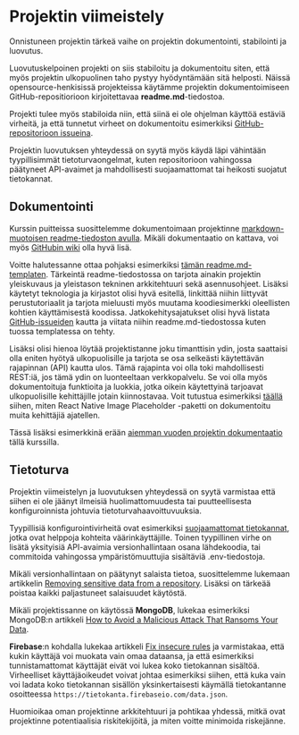 # Projektin viimeistely

Onnistuneen projektin tärkeä vaihe on projektin dokumentointi, stabilointi ja luovutus. 

Luovutuskelpoinen projekti on siis stabiloitu ja dokumentoitu siten, että myös projektin ulkopuolinen taho pystyy hyödyntämään sitä helposti. Näissä opensource-henkisissä projekteissa käytämme projektin dokumentoimiseen GitHub-repositiorioon kirjoitettavaa **readme.md**-tiedostoa.

Projekti tulee myös stabiloida niin, että siinä ei ole ohjelman käyttöä estäviä virheitä, ja että tunnetut virheet on dokumentoitu esimerkiksi [GitHub-repositorioon issueina](https://help.github.com/en/github/managing-your-work-on-github/creating-an-issue).

Projektin luovutuksen yhteydessä on syytä myös käydä läpi vähintään tyypillisimmät tietoturvaongelmat, kuten repositorioon vahingossa päätyneet API-avaimet ja mahdollisesti suojaamattomat tai heikosti suojatut tietokannat.

## Dokumentointi

Kurssin puitteissa suosittelemme dokumentoimaan projektinne [markdown-muotoisen readme-tiedoston avulla](https://docs.github.com/en/repositories/managing-your-repositorys-settings-and-features/customizing-your-repository/about-readmes).  Mikäli dokumentaatio on kattava, voi myös [GitHubin wiki](https://docs.github.com/en/communities/documenting-your-project-with-wikis/about-wikis) olla hyvä lisä.

Voitte halutessanne ottaa pohjaksi esimerkiksi [tämän readme.md-templaten](https://github.com/othneildrew/Best-README-Template). Tärkeintä readme-tiedostossa on tarjota ainakin projektin yleiskuvaus ja yleistason tekninen arkkitehtuuri sekä asennusohjeet. Lisäksi käytetyt teknologia ja kirjastot olisi hyvä esitellä, linkittää niihin liittyvät perustutoriaalit ja tarjota mieluusti myös muutama koodiesimerkki oleellisten kohtien käyttämisestä koodissa. Jatkokehitysajatukset olisi hyvä listata [GitHub-issueiden](https://help.github.com/en/github/managing-your-work-on-github/creating-an-issue) kautta ja viitata niihin readme.md-tiedostossa kuten tuossa templatessa on tehty. 

Lisäksi olisi hienoa löytää projektistanne joku timanttisin ydin, josta saattaisi olla eniten hyötyä ulkopuolisille ja tarjota se osa selkeästi käytettävän rajapinnan (API) kautta ulos. Tämä rajapinta voi olla toki mahdollisesti REST:iä, jos tämä ydin on luonteeltaan verkkopalvelu. Se voi olla myös dokumentoituja funktioita ja luokkia, jotka oikein käytettyinä tarjoavat ulkopuolisille kehittäjille jotain kiinnostavaa. Voit tutustua esimerkiksi [täällä](https://github.com/mitogh/react-native-image-placeholder) siihen, miten React Native Image Placeholder -paketti on dokumentoitu muita kehittäjiä ajatellen.

Tässä lisäksi esimerkkinä erään [aiemman vuoden projektin dokumentaatio](https://github.com/Myyyra/StashHunters) tällä kurssilla.


## Tietoturva

Projektin viimeistelyn ja luovutuksen yhteydessä on syytä varmistaa että siihen ei ole jäänyt ilmeisiä huolimattomuudesta tai puutteellisesta konfiguroinnista johtuvia tietoturvahaavoittuvuuksia.

Tyypillisiä konfigurointivirheitä ovat esimerkiksi [suojaamattomat tietokannat](https://snyk.io/blog/mongodb-hack-and-secure-defaults/), jotka ovat helppoja kohteita väärinkäyttäjille. Toinen tyypillinen virhe on lisätä yksityisiä API-avaimia versionhallintaan osana lähdekoodia, tai commitoida vahingossa ympäristömuuttujia sisältäviä .env-tiedostoja.

Mikäli versionhallintaan on päätynyt salaista tietoa, suosittelemme lukemaan artikkelin [Removing sensitive data from a repository](https://docs.github.com/en/authentication/keeping-your-account-and-data-secure/removing-sensitive-data-from-a-repository). Lisäksi on tärkeää poistaa kaikki paljastuneet salaisuudet käytöstä.

Mikäli projektissanne on käytössä **MongoDB**, lukekaa esimerkiksi MongoDB:n artikkeli [How to Avoid a Malicious Attack That Ransoms Your Data](https://www.mongodb.com/blog/post/how-to-avoid-a-malicious-attack-that-ransoms-your-data).

**Firebase**:n kohdalla lukekaa artikkeli [Fix insecure rules](https://firebase.google.com/docs/firestore/security/insecure-rules) ja varmistakaa, että kukin käyttäjä voi muokata vain omaa dataansa, ja että esimerkiksi tunnistamattomat käyttäjät eivät voi lukea koko tietokannan sisältöä. Virheelliset käyttäjäoikeudet voivat johtaa esimerkiksi siihen, että kuka vain voi ladata koko tietokannan sisällön yksinkertaisesti käymällä tietokantanne osoitteessa `https://tietokanta.firebaseio.com/data.json`.

Huomioikaa oman projektinne arkkitehtuuri ja pohtikaa yhdessä, mitkä ovat projektinne potentiaalisia riskitekijöitä, ja miten voitte minimoida riskejänne.
